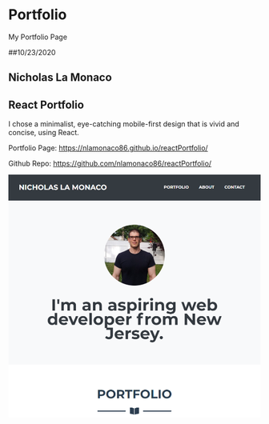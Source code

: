# Portfolio
My Portfolio Page

##10/23/2020

## Nicholas La Monaco

## React Portfolio

I chose a minimalist, eye-catching mobile-first design that is vivid and concise, using React. 

Portfolio Page:
https://nlamonaco86.github.io/reactPortfolio/

Github Repo:
https://github.com/nlamonaco86/reactPortfolio/

![Portfolio Screenshot](assets/img/screenshot.png)
